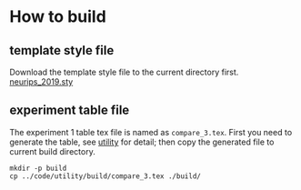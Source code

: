 # How to build

## template style file
Download the template style file to the current directory first.
[neurips_2019.sty](https://media.neurips.cc/Conferences/NeurIPS2019/Styles/neurips_2019.sty)

## experiment table file
The experiment 1 table tex file is named as `compare_3.tex`. First you need to generate the 
table, see [utility](https://github.com/zhaofeng-shu33/principal_sequence_of_partition/tree/master/utility) for detail; then copy the generated file to current build directory.

```shell
mkdir -p build
cp ../code/utility/build/compare_3.tex ./build/
```
